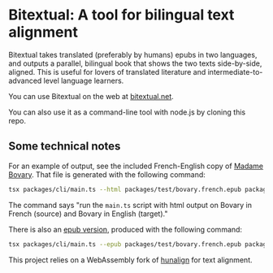 # Bitextual: A tool for bilingual text alignment

Bitextual takes translated (preferably by humans) epubs in two languages, and
outputs a parallel, bilingual book that shows the two texts side-by-side,
aligned. This is useful for lovers of translated literature and
intermediate-to-advanced level language learners.

You can use Bitextual on the web at [bitextual.net](https://bitextual.net).

You can also use it as a command-line tool with node.js by
cloning this repo.

## Some technical notes

For an example of output, see the included French-English copy of
[Madame Bovary](https://bitextual.net/bovary.aligned/).
That file is generated with the following command:

```sh
tsx packages/cli/main.ts --html packages/test/bovary.french.epub packages/test/bovary.english.epub > packages/web/dist/bovary.aligned/index.html
```

The command says "run the `main.ts` script with html output on Bovary in French (source) and Bovary in English (target)."

There is also an [epub version](https://bitextual.net/bovary.aligned/bovary.epub), produced with the following command:

```sh
tsx packages/cli/main.ts --epub packages/test/bovary.french.epub packages/test/bovary.english.epub > packages/web/dist/bovary.aligned/bovary.epub
```

This project relies on a WebAssembly fork of
[hunalign](https://github.com/wydengyre/hunalign) for text alignment.
